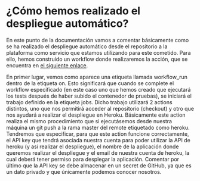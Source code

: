 # ¿Cómo hemos realizado el despliegue automático?

En este punto de la documentación vamos a comentar básicamente como se ha realizado el despliegue automático desde el repositorio a la plataforma como servicio que estamos utilizando para este cometido. Para ello, hemos construido un workflow donde realizaremos la acción, que se encuentra en [el siguiente enlace](../.github/workflows/heroku-push.yml).

En primer lugar, vemos como aparece una etiqueta llamada workflow_run dentro de la etiqueta on. Esto significará que cuando se complete el workflow especificado (en este caso uno que hemos creado que ejecutará los tests después de haber subido el contenedor de pruebas), se iniciará el trabajo definido en la etiqueta jobs. Dicho trabajo utilizará 2 actions distintos, uno que nos permitirá acceder al repositorio (checkout) y otro que nos ayudará a realizar el despliegue en Heroku. Básicamente este action realiza el mismo procedimiento que si ejecutásemos desde nuestra máquina un git push a la rama master del remote etiquetado como heroku. Tendremos que especificar, para que este action funcione correctamente, el API key que tendrá asociada nuestra cuenta para poder utilizar la API de heroku (y así realizar el despliegue), el nombre de la aplicación donde queremos realizar el despliegue y el email de nuestra cuenta de heroku, la cual deberá tener permiso para desplegar la aplicación. Comentar por último que la API key se debe almacenar en un secret de GitHub, ya que es un dato privado y que únicamente podemos conocer nosotros.

